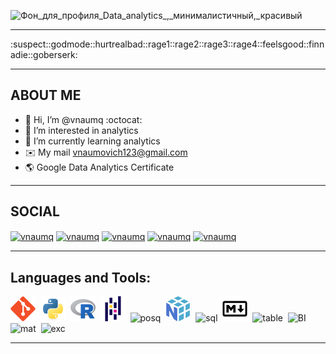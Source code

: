
![Фон_для_профиля_Data_analytics_,_минималистичный,_красивый](https://github.com/vnaumq/vnaumq/assets/147442501/7c39fb5e-52a9-4603-b4f3-0a0975ea7982)


---

  :suspect::godmode::hurtrealbad::rage1::rage2::rage3::rage4::feelsgood::finnadie::goberserk:

---

  ## ABOUT ME 
  
- 👋 Hi, I’m @vnaumq   :octocat: 
- 👀 I’m interested in analytics
- 🌱 I’m currently learning analytics
- ✉️ My mail vnaumovich123@gmail.com
- 🌎 Google Data Analytics Certificate 

---

## SOCIAL



<div id="badges">
<a href="https://www.linkedin.com/in/uladzimir-naumovich-44b92b297" target="blank"><img align="center" src="https://cdn1.iconfinder.com/data/icons/logotypes/32/square-linkedin-512.png" alt="vnaumq" height="40" width="40" /></a> 
<a href="https://www.kaggle.com/vnaumq" target="blank"><img align="center" src="https://cdn4.iconfinder.com/data/icons/logos-and-brands/512/189_Kaggle_logo_logos-512.png" alt="vnaumq" height="40" width="40" /></a>
<a href="https://discordapp.com/users/469253298608930816" target="blank"><img align="center" src="https://raw.githubusercontent.com/rahuldkjain/github-profile-readme-generator/master/src/images/icons/Social/discord.svg" alt="vnaumq" height="50" width="50" /></a>
<a href="https://t.me/vnaumq" target="blank"><img align="center" src="https://static.vecteezy.com/system/resources/previews/023/986/679/non_2x/telegram-logo-telegram-logo-transparent-telegram-icon-transparent-free-free-png.png" alt="vnaumq" height="50" width="50" /></a>
<a href="https://www.instagram.com/vnaumq/" target="blank"><img align="center" src="https://upload.wikimedia.org/wikipedia/commons/e/e7/Instagram_logo_2016.svg" alt="vnaumq" height="40" width="40" /></a>
 </div>

---

## Languages and Tools:
<div>
  <img src="https://github.com/devicons/devicon/blob/master/icons/git/git-original.svg" title="git" alt="git" width="40" height="40"/>&nbsp
  <img src="https://github.com/devicons/devicon/blob/master/icons/python/python-original.svg" title="py" alt="py" width="40" height="40"/>&nbsp
  <img src="https://github.com/devicons/devicon/blob/master/icons/r/r-original.svg" title="r" alt="r" width="40" height="40"/>&nbsp
  <img src="https://github.com/devicons/devicon/blob/master/icons/pandas/pandas-original.svg" title="pand" alt="pand" width="40" height="40"/>&nbsp
  <img src="https://wiki.postgresql.org/images/3/30/PostgreSQL_logo.3colors.120x120.png" title="posq" alt="posq" width="40" height="40"/>&nbsp;
  <img src="https://github.com/devicons/devicon/blob/master/icons/numpy/numpy-original.svg" title="num" alt="num" width="40" height="40"/>&nbsp
  <img src="https://img.icons8.com/?size=256&id=Ign0QG33bZzq&format=png" title="sql" alt="sql" width="40" height="40"/>&nbsp
  <img src="https://github.com/devicons/devicon/blob/master/icons/markdown/markdown-original.svg" title="mark" alt="mark" width="40" height="40"/>&nbsp
  <img src="https://cdn.worldvectorlogo.com/logos/tableau-software.svg" title="table" alt="table" width="40" height="40"/>&nbsp
  <img src="https://upload.wikimedia.org/wikipedia/commons/c/cf/New_Power_BI_Logo.svg" title="BI" alt="BI" width="40" height="40"/>&nbsp;
  <img src="https://matplotlib.org/stable/_images/sphx_glr_logos2_001.png" title="mat" alt="mat" width="40" height="40"/>&nbsp;
  <img src="https://upload.wikimedia.org/wikipedia/commons/3/34/Microsoft_Office_Excel_%282019%E2%80%93present%29.svg" title="exc" alt="exc" width="40" height="40"/>&nbsp;
</div>

---






<!---
vnaumq/vnaumq is a ✨ special ✨ repository because its `README.md` (this file) appears on your GitHub profile.
You can click the Preview link to take a look at your changes.
--->
